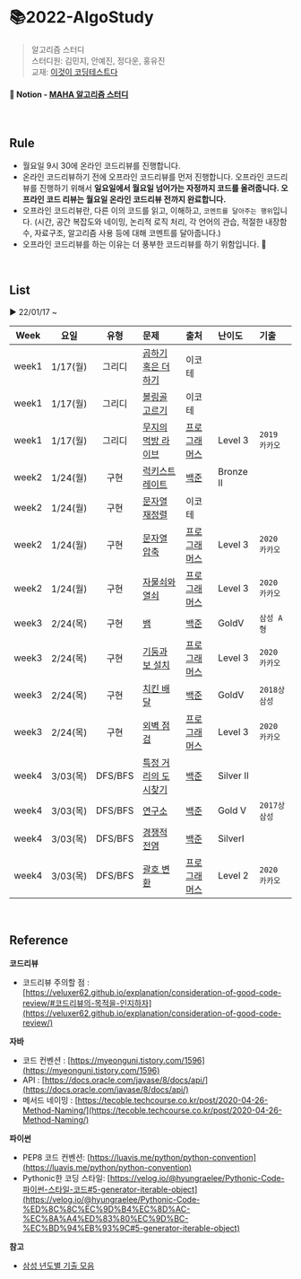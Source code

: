 # 📚2022-AlgoStudy
> 알고리즘 스터디   
> 스터디원: 김민지, 안예진, 정다운, 홍유진    
> 교재: [이것이 코딩테스트다](https://www.aladin.co.kr/shop/wproduct.aspx?ItemId=247882118)

#### 📃 Notion - [MAHA 알고리즘 스터디](https://half-khaan-537.notion.site/MAHA-fbd2e8348cc84ba886ab134318105c9f)  

<br/>  

## Rule
- 월요일 9시 30에 온라인 코드리뷰를 진행합니다.
- 온라인 코드리뷰하기 전에 오프라인 코드리뷰를 먼저 진행합니다. 오프라인 코드리뷰를 진행하기 위해서 **일요일에서 월요일 넘어가는 자정까지 코드를 올려줍니다. 오프라인 코드 리뷰는 월요일 온라인 코드리뷰 전까지 완료합니다.**
- 오프라인 코드리뷰란, 다른 이의 코드를 읽고, 이해하고, `코멘트를 달아주는 행위`입니다. (시간, 공간 복잡도와 네이밍, 논리적 로직 처리, 각 언어의 관습, 적절한 내장함수, 자료구조, 알고리즘 사용 등에 대해 코멘트를 달아줍니다.)
- 오프라인 코드리뷰를 하는 이유는 더 풍부한 코드리뷰를 하기 위함입니다. 🙂

<Br/>

## List
▶ 22/01/17 ~  

| Week | 요일 | 유형 | 문제 | 출처 | 난이도 | 기출 |
|:---:|:---:|:---:|:---|:---|:---|:---|
|week1|1/17(월)|그리디|[곱하기 혹은 더하기](https://half-khaan-537.notion.site/af299cf425a341d6917304a28d3721de)|이코테|||
|week1|1/17(월)|그리디|[볼링골 고르기](https://half-khaan-537.notion.site/c0008594b2ec45eb9591698414aaab15)|이코테|||
|week1|1/17(월)|그리디|[무지의 먹방 라이브](https://half-khaan-537.notion.site/12f8acfc7ed4412aa1c4f94b0ff6cc8a)|[프로그래머스](https://programmers.co.kr/learn/courses/30/lessons/42891)|Level 3|`2019 카카오`|
|week2|1/24(월)|구현|[럭키스트레이트](https://half-khaan-537.notion.site/373b999544f343dd9b5d09a2b1d4df21)|[백준](https://www.acmicpc.net/problem/18406)|Bronze Ⅱ||
|week2|1/24(월)|구현|[문자열 재정렬](https://half-khaan-537.notion.site/33283d3903d74a14b67a9f2c8e1382e4)|이코테|||
|week2|1/24(월)|구현|[문자열 압축](https://half-khaan-537.notion.site/fae50136afbd46be969c77779cbd0349)|[프로그래머스](https://programmers.co.kr/learn/courses/30/lessons/60057)|Level 3|`2020 카카오`|
|week2|1/24(월)|구현|[자물쇠와 열쇠](https://half-khaan-537.notion.site/adb58c54968a4399bf083844e346502c)|[프로그래머스](https://programmers.co.kr/learn/courses/30/lessons/60059)|Level 3|`2020 카카오`|  
|week3|2/24(목)|구현|[뱀](https://half-khaan-537.notion.site/6a44cf418c8241efaf09590af3963e50)|[백준](https://www.acmicpc.net/problem/3190)|GoldⅤ|`삼성 A형`|  
|week3|2/24(목)|구현|[기둥과 보 설치](https://half-khaan-537.notion.site/ae27b78a8532449c863241c3b0a259a0)|[프로그래머스](https://programmers.co.kr/learn/courses/30/lessons/60061)|Level 3|`2020 카카오`|  
|week3|2/24(목)|구현|[치킨 배달](https://half-khaan-537.notion.site/dcae8d11a3d24ee8b8b99dcb76fd47c0)|[백준](https://www.acmicpc.net/problem/15686)|GoldⅤ|`2018상 삼성`|  
|week3|2/24(목)|구현|[외벽 점검](https://half-khaan-537.notion.site/95892baca5e940d598e2b9f227ab3a3b)|[프로그래머스](https://programmers.co.kr/learn/courses/30/lessons/60062)|Level 3|`2020 카카오`|  
|week4|3/03(목)|DFS/BFS|[특정 거리의 도시찾기](https://half-khaan-537.notion.site/8a53b5782d984dddb892e09b76b9a005)|[백준](https://www.acmicpc.net/problem/18352)|Silver Ⅱ| |  
|week4|3/03(목)|DFS/BFS|[연구소](https://half-khaan-537.notion.site/9fa9e76d0e824913a8dd457309aa5efa)|[백준](https://www.acmicpc.net/problem/14502)|Gold Ⅴ|`2017상 삼성`|  
|week4|3/03(목)|DFS/BFS|[경쟁적 전염](https://half-khaan-537.notion.site/d652da946f9549afbf35bbff73254819)|[백준](https://www.acmicpc.net/problem/18405)|SilverⅠ| |  
|week4|3/03(목)|DFS/BFS|[괄호 변환](https://half-khaan-537.notion.site/ad5bf094bf834da6ac139a687b0266a1)|[프로그래머스](https://programmers.co.kr/learn/courses/30/lessons/60058)|Level 2| `2020 카카오`|    

<Br/>

## Reference
**코드리뷰**

- 코드리뷰 주의할 점 : [https://veluxer62.github.io/explanation/consideration-of-good-code-review/#코드리뷰의-목적을-인지하자](https://veluxer62.github.io/explanation/consideration-of-good-code-review/)

**자바**

- 코드 컨벤션 : [https://myeonguni.tistory.com/1596](https://myeonguni.tistory.com/1596)
- API : [https://docs.oracle.com/javase/8/docs/api/](https://docs.oracle.com/javase/8/docs/api/)
- 메서드 네이밍 : [https://tecoble.techcourse.co.kr/post/2020-04-26-Method-Naming/](https://tecoble.techcourse.co.kr/post/2020-04-26-Method-Naming/)

**파이썬**

- PEP8 코드 컨벤션: [https://luavis.me/python/python-convention](https://luavis.me/python/python-convention)
- Pythonic한 코딩 스타일: [https://velog.io/@hyungraelee/Pythonic-Code-파이썬-스타일-코드#5-generator-iterable-object](https://velog.io/@hyungraelee/Pythonic-Code-%ED%8C%8C%EC%9D%B4%EC%8D%AC-%EC%8A%A4%ED%83%80%EC%9D%BC-%EC%BD%94%EB%93%9C#5-generator-iterable-object)

**참고**
- [삼성 년도별 기출 모음](https://stack.news/2019/09/23/sw-%EC%97%AD%EB%9F%89-%ED%85%8C%EC%8A%A4%ED%8A%B8-%EB%AC%B8%EC%A0%9C-%EB%B6%84%EC%84%9D/)
